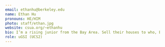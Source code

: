 ```yaml
---
email: ethanhu@berkeley.edu
name: Ethan Hu
pronouns: HE/HIM
photo: staff/ethan.jpg
website: csua.org/~ethanhu
bio: I’m a rising junior from the Bay Area. Sell their houses to who, Ben? Aquaman?
role: uGSI (UCS2)
---
```

